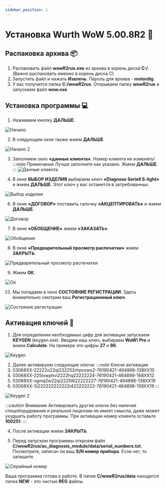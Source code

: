 ```yaml
---
sidebar_position: 1
---
```


# Установка Wurth WoW 5.00.8R2 📝

## Распаковка архива 📦

1. Распаковать файл **wowR2rus.exe** из архива в корень диска **C:/**. (Важно распаковать именно в корень диска C)
2. Запустить файл и нажать **Извлечь**. Пароль для архива - **motordig**.
3. У вас получится папка **C:/wowR2rus**. Открываем папку **wowR2rus** и запускаем файл **wow.exe**.

## Установка программы 💻

1. Нажимаем кнопку **ДАЛЬШЕ**.

![Начало](./img/image1.png)

2. В следующем окне также жмем **ДАЛЬШЕ**.

![Начало 2](./img/image2.png)

3. Заполняем окно **«данные клиента»**. Номер клиента не изменять!
:::note Примечание
Лучше заполните как указано. Жмем **ДАЛЬШЕ**.
:::
![Данные клиента](./img/image3.png)

5. В окне **ВЫБОР ИЗДЕЛИЯ** выбираем ключ **«Diagnose Seriell S-light»** и жмем **ДАЛЬШЕ**. Этот ключ у вас останется в затребованных.

![Выбор изделия](./img/image4.png)

6. В окне **«ДОГОВОР»** поставить галочку **«АКЦЕПТИРОВАТЬ»** и жмем **ДАЛЬШЕ**.

![Договор](./img/image5.png)

7. В окне **«ОБОБЩЕНИЕ»** жмем **«ЗАКАЗАТЬ»**.

![Обобщение](./img/image6.png)

8. В окне **«Предварительный просмотр распечатки»** жмем **ЗАКРЫТЬ**.

![Предварительный просмотр распечатки](./img/image7.png)

9. Жмем **ОК**.

![Ок](./img/image8.png)

10. Мы попадаем в окно **СОСТОЯНИЕ РЕГИСТРАЦИИ**. Здесь внимательно смотрим ваш **Регистрационный ключ**.

![Состояние регистрации](./img/image9.png)

## Активация ключей 🔑

1. Для определения необходимых цифр для активации запускаем **KEYGEN** (keygen.exe). Вводим наш ключ, выбираем **WoW! Pro** и жмем **Calculate**. На примере это цифры **27** и **86**.

![Keygen](./img/image10.png)

2. Далее активируем следующие ключи:
:::note Ключи активации
1. 03068XX-22222o22qi232252rhpxxwx2-76190421-464898-138XX10
2. 03068XX-225lxwphvi2222hq22222224-76190421-464898-168XX12
3. 03068XX-vgma2w22qi2225l622222227-76190421-464898-138XX19
4. 03068XX-3i222222222222i422222222-76190421-464898-158XX19
:::

![Keygen 2](./img/image11.png)

:::caution Внимание
Активировать другие ключи без наличия спецоборудования и реальной лицензии не имеет смысла, даже может ухудшить работу программы. При активации номер клиента оставьте **100251**.
:::

4. После активации жмем **ЗАКРЫТЬ**.

5. Перед запуском программы откроем файл **C/wowR2rus/ac_diagnosis_module/data/serial_numbers.txt**. Посмотрите, записан ли ваш **S/N номер прибора**. Если нет, то запишите.

![Серийный номер](./img/image12.png)

Ваша программа готова к работе. В папке **C/wowR2rus/data** находится папка **NEW** - это чистые **REG** файлы.
